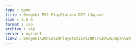 ```yaml
---
type : game
title : Dengeki PS2 PlayStation D77 (Japan)
size : 2.8 G
format : iso
archive : zip
server : myrient
link2 : Dengeki%20PS2%20PlayStation%20D77%20%28Japan%29
---
```

